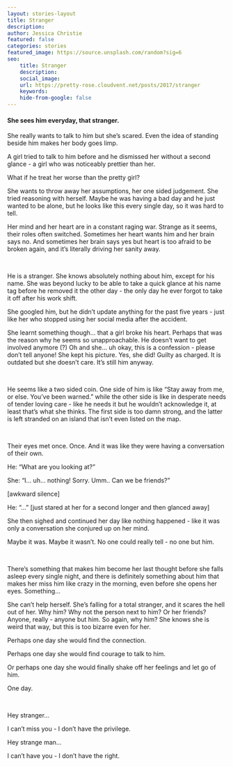 ```yaml
---
layout: stories-layout
title: Stranger
description:
author: Jessica Christie
featured: false
categories: stories
featured_image: https://source.unsplash.com/random?sig=6
seo:
    title: Stranger
    description:
    social_image:
    url: https://pretty-rose.cloudvent.net/posts/2017/stranger
    keywords:
    hide-from-google: false
---
```

#### She sees him everyday, that stranger.

She really wants to talk to him but she’s scared. Even the idea of standing beside him makes her body goes limp.

A girl tried to talk to him before and he dismissed her without a second glance - a girl who was noticeably prettier than her.

What if he treat her worse than the pretty girl?

She wants to throw away her assumptions, her one sided judgement. She tried reasoning with herself. Maybe he was having a bad day and he just wanted to be alone, but he looks like this every single day, so it was hard to tell.

Her mind and her heart are in a constant raging war. Strange as it seems, their roles often switched. Sometimes her heart wants him and her brain says no. And sometimes her brain says yes but heart is too afraid to be broken again, and it’s literally driving her sanity away.

&nbsp;

He is a stranger. She knows absolutely nothing about him, except for his name. She was beyond lucky to be able to take a quick glance at his name tag before he removed it the other day - the only day he ever forgot to take it off after his work shift.

She googled him, but he didn’t update anything for the past five years - just like her who stopped using her social media after the accident.

She learnt something though… that a girl broke his heart. Perhaps that was the reason why he seems so unapproachable. He doesn’t want to get involved anymore (?)
Oh and she… uh okay, this is a confession - please don’t tell anyone\! She kept his picture. Yes, she did\! Guilty as charged. It is outdated but she doesn’t care. It’s still him anyway.

&nbsp;

He seems like a two sided coin. One side of him is like “Stay away from me, or else. You’ve been warned.” while the other side is like in desperate needs of tender loving care - like he needs it but he wouldn’t acknowledge it, at least that’s what she thinks. The first side is too damn strong, and the latter is left stranded on an island that isn’t even listed on the map.

&nbsp;

Their eyes met once. Once. And it was like they were having a conversation of their own.

He: “What are you looking at?”

She: “I… uh… nothing\! Sorry. Umm.. Can we be friends?”

[awkward silence]

He: “…” [just stared at her for a second longer and then glanced away]

She then sighed and continued her day like nothing happened - like it was only a conversation she conjured up on her mind.

Maybe it was. Maybe it wasn’t. No one could really tell - no one but him.

&nbsp;

There’s something that makes him become her last thought before she falls asleep every single night, and there is definitely something about him that makes her miss him like crazy in the morning, even before she opens her eyes. Something…

She can’t help herself. She’s falling for a total stranger, and it scares the hell out of her. Why him? Why not the person next to him? Or her friends? Anyone, really - anyone but him. So again, why him? She knows she is weird that way, but this is too bizarre even for her.

Perhaps one day she would find the connection.

Perhaps one day she would find courage to talk to him.

Or perhaps one day she would finally shake off her feelings and let go of him.

One day.

&nbsp;

Hey stranger…

I can’t miss you - I don’t have the privilege.

Hey strange man…

I can’t have you - I don’t have the right.

&nbsp;
